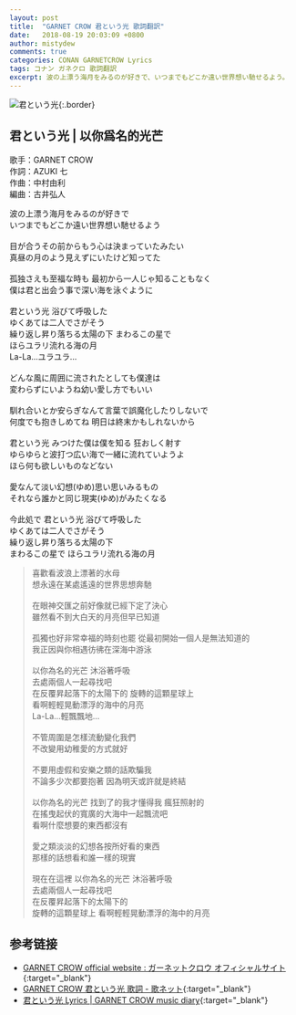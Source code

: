 ```yaml
---
layout: post
title:  "GARNET CROW 君という光 歌詞翻訳"
date:   2018-08-19 20:03:09 +0800
author: mistydew
comments: true
categories: CONAN GARNETCROW Lyrics
tags: コナン ガネクロ 歌詞翻訳
excerpt: 波の上漂う海月をみるのが好きで、いつまでもどこか遠い世界想い馳せるよう。
---
```

![君という光](https://raw.githubusercontent.com/mistydew/gc2/master/cover/single/SG14_君という光.jpg){:.border}

## 君という光 | 以你爲名的光芒

歌手：GARNET CROW<br>
作詞：AZUKI 七<br>
作曲：中村由利<br>
編曲：古井弘人

<div class="lyric-original">
<p>
波の上漂う海月をみるのが好きで<br>
いつまでもどこか遠い世界想い馳せるよう<br>
<br>
目が合うその前からもう心は決まっていたみたい<br>
真昼の月のよう見えずにいたけど知ってた<br>
<br>
孤独さえも至福な時も 最初から一人じゃ知ることもなく<br>
僕は君と出会う事で深い海を泳ぐように<br>
<br>
君という光 浴びて呼吸した<br>
ゆくあては二人でさがそう<br>
繰り返し昇り落ちる太陽の下 まわるこの星で<br>
ほらユラリ流れる海の月<br>
La-La...ユラユラ…<br>
<br>
どんな風に周囲に流されたとしても僕達は<br>
変わらずにいようね幼い愛し方でもいい<br>
<br>
馴れ合いとか安らぎなんて言葉で誤魔化したりしないで<br>
何度でも抱きしめてね 明日は終末かもしれないから<br>
<br>
君という光 みつけた僕は僕を知る 狂おしく射す<br>
ゆらゆらと波打つ広い海で一緒に流れていようよ<br>
ほら何も欲しいものなどない<br>
<br>
愛なんて淡い幻想(ゆめ)思い思いみるもの<br>
それなら誰かと同じ現実(ゆめ)がみたくなる<br>
<br>
今此処で 君という光 浴びて呼吸した<br>
ゆくあては二人でさがそう<br>
繰り返し昇り落ちる太陽の下<br>
まわるこの星で ほらユラリ流れる海の月
</p>
</div>

<div class="lyric-translation">
<blockquote>
喜歡看波浪上漂著的水母<br>
想永遠在某處遙遠的世界思想奔馳<br>
<br>
在眼神交匯之前好像就已經下定了決心<br>
雖然看不到大白天的月亮但早已知道<br>
<br>
孤獨也好非常幸福的時刻也罷 從最初開始一個人是無法知道的<br>
我正因與你相遇彷彿在深海中游泳<br>
<br>
以你為名的光芒 沐浴著呼吸<br>
去處兩個人一起尋找吧<br>
在反覆昇起落下的太陽下的 旋轉的這顆星球上<br>
看啊輕輕晃動漂浮的海中的月亮<br>
La-La...輕飄飄地...<br>
<br>
不管周圍是怎樣流動變化我們<br>
不改變用幼稚愛的方式就好<br>
<br>
不要用虛假和安樂之類的話欺騙我<br>
不論多少次都要抱著 因為明天或許就是終結<br>
<br>
以你為名的光芒 找到了的我才懂得我 瘋狂照射的<br>
在搖曳起伏的寬廣的大海中一起飄流吧<br>
看啊什麼想要的東西都沒有<br>
<br>
愛之類淡淡的幻想各按所好看的東西<br>
那樣的話想看和誰一樣的現實<br>
<br>
現在在這裡 以你為名的光芒 沐浴著呼吸<br>
去處兩個人一起尋找吧<br>
在反覆昇起落下的太陽下的<br>
旋轉的這顆星球上 看啊輕輕晃動漂浮的海中的月亮
</blockquote>
</div>

## 参考链接

* [GARNET CROW official website : ガーネットクロウ オフィシャルサイト](http://www.garnetcrow.com){:target="_blank"}
* [GARNET CROW 君という光 歌詞 - 歌ネット](https://www.uta-net.com/song/17804){:target="_blank"}
* [君という光 Lyrics \| GARNET CROW music diary](https://mistydew.github.io/gc/lyrics/original/君という光.html){:target="_blank"}
